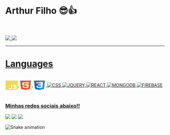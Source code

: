 <div>
  <h1> Arthur Filho 😎👍 </h1> <br>
  <p> </p>
 <a href="https://github.com/ArthurFilho">
  <img height="180em" src="https://github-readme-stats.vercel.app/api?username=ArthurFilho&show_icons=true&theme=tokyonight&include_all_commits=true&count_private=true"/>
  <img height="180em" src="https://github-readme-stats.vercel.app/api/top-langs/?username=ArthurFilho&layout=compact&langs_count=6&theme=tokyonight"/>
</div>
  <hr> <h1> Languages </h1>
<div style="display: inline_block"><br>
  <img align="center" alt="Js" height="30" width="40" src="https://raw.githubusercontent.com/devicons/devicon/master/icons/javascript/javascript-plain.svg">
  <img align="center" alt="HTML" height="30" width="40" src="https://raw.githubusercontent.com/devicons/devicon/master/icons/html5/html5-original.svg">
  <img align="center" alt="CSS" height="30" width="40" src="https://raw.githubusercontent.com/devicons/devicon/master/icons/css3/css3-original.svg">
  <img align="center" alt="CSS" height="30" width="40" src="https://cdn.jsdelivr.net/gh/devicons/devicon/icons/nodejs/nodejs-original.svg">
  <img align="center" alt="JQUERY" height="30" width="40" src="https://cdn.jsdelivr.net/gh/devicons/devicon/icons/jquery/jquery-original.svg">
<img align="center" alt="REACT" height="30" width="40" src="https://cdn.jsdelivr.net/gh/devicons/devicon/icons/react/react-original.svg">
  <img align="center" alt="MONGODB" height="30" width="40" src="https://cdn.jsdelivr.net/gh/devicons/devicon/icons/mongodb/mongodb-original.svg">
  <img align="center" alt="FIREBASE" height="30" width="40" src="https://cdn.jsdelivr.net/gh/devicons/devicon/icons/firebase/firebase-plain.svg">
  
</div>
 
 <br>
 
  ### Minhas redes sociais abaixo!!
 
<div> 
 
  <a href="https://www.instagram.com/4rthur.tutu/" target="_blank"><img src="https://img.shields.io/badge/-Instagram-%23E4405F?style=for-the-badge&logo=instagram&logoColor=white" target="_blank"></a>
  <a href = "mailto:peraarthur2020@gmail.com"><img src="https://img.shields.io/badge/-Gmail-%23333?style=for-the-badge&logo=gmail&logoColor=white" target="_blank"></a>
  <a href="https://www.linkedin.com/in/arthur-filho/" target="_blank"><img src="https://img.shields.io/badge/-LinkedIn-%230077B5?style=for-the-badge&logo=linkedin&logoColor=white" target="_blank"></a> 
 
  ![Snake animation](https://github.com/ArthurFilho/ArthurFilho/blob/output/github-contribution-grid-snake.svg)

</div>
